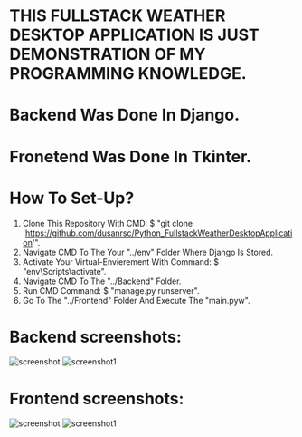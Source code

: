 # THIS FULLSTACK WEATHER DESKTOP APPLICATION IS JUST DEMONSTRATION OF MY PROGRAMMING KNOWLEDGE.

# Backend Was Done In Django.
# Fronetend Was Done In Tkinter.

# How To Set-Up?
1) Clone This Repository With CMD: $ "git clone 'https://github.com/dusanrsc/Python_FullstackWeatherDesktopApplication'".
2) Navigate CMD To The Your "../env" Folder Where Django Is Stored.
3) Activate Your Virtual-Envierement With Command: $ "env\Scripts\activate".
4) Navigate CMD To The "../Backend" Folder.
5) Run CMD Command: $ "manage.py runserver".
6) Go To The "../Frontend" Folder And Execute The "main.pyw".

# Backend screenshots:
![screenshot](https://github.com/user-attachments/assets/a1ea405d-00d8-457e-9ee7-264726c121c5)
![screenshot1](https://github.com/user-attachments/assets/d580e20d-19ee-44db-a1b7-a7ce7e743374)

# Frontend screenshots:
![screenshot](https://github.com/user-attachments/assets/662030ff-bbd1-4322-886c-23bfb50f1ed8)
![screenshot1](https://github.com/user-attachments/assets/04041615-655c-4fde-a938-54ff2a81b78e)

